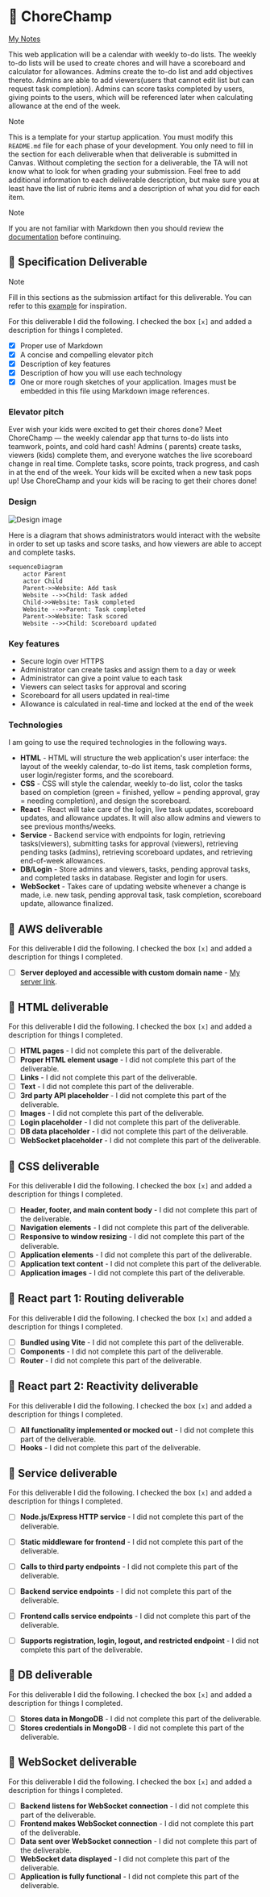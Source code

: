 # 🙉 ChoreChamp

[My Notes](notes.md)

This web application will be a calendar with weekly to-do lists. The weekly to-do lists will be used to create chores and will have a scoreboard and calculator for allowances. Admins create the to-do list and add objectives thereto. Admins are able to add viewers(users that cannot edit list but can request task completion). Admins can score tasks completed by users, giving points to the users, which will be referenced later when calculating allowance at the end of the week.


> [!NOTE]
>  This is a template for your startup application. You must modify this `README.md` file for each phase of your development. You only need to fill in the section for each deliverable when that deliverable is submitted in Canvas. Without completing the section for a deliverable, the TA will not know what to look for when grading your submission. Feel free to add additional information to each deliverable description, but make sure you at least have the list of rubric items and a description of what you did for each item.

> [!NOTE]
>  If you are not familiar with Markdown then you should review the [documentation](https://docs.github.com/en/get-started/writing-on-github/getting-started-with-writing-and-formatting-on-github/basic-writing-and-formatting-syntax) before continuing.

## 🚀 Specification Deliverable

> [!NOTE]
>  Fill in this sections as the submission artifact for this deliverable. You can refer to this [example](https://github.com/webprogramming260/startup-example/blob/main/README.md) for inspiration.

For this deliverable I did the following. I checked the box `[x]` and added a description for things I completed.

- [x] Proper use of Markdown
- [x] A concise and compelling elevator pitch
- [x] Description of key features
- [x] Description of how you will use each technology
- [x] One or more rough sketches of your application. Images must be embedded in this file using Markdown image references.

### Elevator pitch

Ever wish your kids were excited to get their chores done? Meet ChoreChamp — the weekly calendar app that turns to-do lists into teamwork, points, and cold hard cash! Admins ( parents) create tasks, viewers (kids) complete them, and everyone watches the live scoreboard change in real time. Complete tasks, score points, track progress, and cash in at the end of the week. Your kids will be excited when a new task pops up! Use ChoreChamp and your kids will be racing to get their chores done!

### Design

![Design image](startup_design.png)

Here is a diagram that shows administrators would interact with the website in order to set up tasks and score tasks, and how viewers are able to accept and complete tasks.

```mermaid
sequenceDiagram
    actor Parent
    actor Child
    Parent->>Website: Add task
    Website -->>Child: Task added
    Child->>Website: Task completed
    Website -->>Parent: Task completed
    Parent->>Website: Task scored
    Website -->>Child: Scoreboard updated
```

### Key features

- Secure login over HTTPS
- Administrator can create tasks and assign them to a day or week
- Administrator can give a point value to each task
- Viewers can select tasks for approval and scoring
- Scoreboard for all users updated in real-time
- Allowance is calculated in real-time and locked at the end of the week

### Technologies

I am going to use the required technologies in the following ways.

- **HTML** - HTML will structure the web application's user interface: the layout of the weekly calendar, to-do list items, task completion forms, user login/register forms, and the scoreboard.
- **CSS** - CSS will style the calendar, weekly to-do list, color the tasks based on completion (green = finished, yellow = pending approval, gray = needing completion), and design the scoreboard.
- **React** - React will take care of the login, live task updates, scoreboard updates, and allowance updates. It will also allow admins and viewers to see previous months/weeks.
- **Service** - Backend service with endpoints for login, retrieving tasks(viewers), submitting tasks for approval (viewers), retrieving pending tasks (admins), retrieving scoreboard updates, and retrieving end-of-week allowances.
- **DB/Login** - Store admins and viewers, tasks, pending approval tasks, and completed tasks in database. Register and login for users.
- **WebSocket** - Takes care of updating website whenever a change is made, i.e. new task, pending approval task, task completion, scoreboard update, allowance finalized.

## 🚀 AWS deliverable

For this deliverable I did the following. I checked the box `[x]` and added a description for things I completed.

- [ ] **Server deployed and accessible with custom domain name** - [My server link](https://yourdomainnamehere.click).

## 🚀 HTML deliverable

For this deliverable I did the following. I checked the box `[x]` and added a description for things I completed.

- [ ] **HTML pages** - I did not complete this part of the deliverable.
- [ ] **Proper HTML element usage** - I did not complete this part of the deliverable.
- [ ] **Links** - I did not complete this part of the deliverable.
- [ ] **Text** - I did not complete this part of the deliverable.
- [ ] **3rd party API placeholder** - I did not complete this part of the deliverable.
- [ ] **Images** - I did not complete this part of the deliverable.
- [ ] **Login placeholder** - I did not complete this part of the deliverable.
- [ ] **DB data placeholder** - I did not complete this part of the deliverable.
- [ ] **WebSocket placeholder** - I did not complete this part of the deliverable.

## 🚀 CSS deliverable

For this deliverable I did the following. I checked the box `[x]` and added a description for things I completed.

- [ ] **Header, footer, and main content body** - I did not complete this part of the deliverable.
- [ ] **Navigation elements** - I did not complete this part of the deliverable.
- [ ] **Responsive to window resizing** - I did not complete this part of the deliverable.
- [ ] **Application elements** - I did not complete this part of the deliverable.
- [ ] **Application text content** - I did not complete this part of the deliverable.
- [ ] **Application images** - I did not complete this part of the deliverable.

## 🚀 React part 1: Routing deliverable

For this deliverable I did the following. I checked the box `[x]` and added a description for things I completed.

- [ ] **Bundled using Vite** - I did not complete this part of the deliverable.
- [ ] **Components** - I did not complete this part of the deliverable.
- [ ] **Router** - I did not complete this part of the deliverable.

## 🚀 React part 2: Reactivity deliverable

For this deliverable I did the following. I checked the box `[x]` and added a description for things I completed.

- [ ] **All functionality implemented or mocked out** - I did not complete this part of the deliverable.
- [ ] **Hooks** - I did not complete this part of the deliverable.

## 🚀 Service deliverable

For this deliverable I did the following. I checked the box `[x]` and added a description for things I completed.

- [ ] **Node.js/Express HTTP service** - I did not complete this part of the deliverable.
- [ ] **Static middleware for frontend** - I did not complete this part of the deliverable.
- [ ] **Calls to third party endpoints** - I did not complete this part of the deliverable.
- [ ] **Backend service endpoints** - I did not complete this part of the deliverable.
- [ ] **Frontend calls service endpoints** - I did not complete this part of the deliverable.
- [ ] **Supports registration, login, logout, and restricted endpoint** - I did not complete this part of the deliverable.


## 🚀 DB deliverable

For this deliverable I did the following. I checked the box `[x]` and added a description for things I completed.

- [ ] **Stores data in MongoDB** - I did not complete this part of the deliverable.
- [ ] **Stores credentials in MongoDB** - I did not complete this part of the deliverable.

## 🚀 WebSocket deliverable

For this deliverable I did the following. I checked the box `[x]` and added a description for things I completed.

- [ ] **Backend listens for WebSocket connection** - I did not complete this part of the deliverable.
- [ ] **Frontend makes WebSocket connection** - I did not complete this part of the deliverable.
- [ ] **Data sent over WebSocket connection** - I did not complete this part of the deliverable.
- [ ] **WebSocket data displayed** - I did not complete this part of the deliverable.
- [ ] **Application is fully functional** - I did not complete this part of the deliverable.
